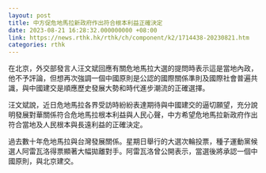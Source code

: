 ```yaml
---
layout: post
title: 中方促危地馬拉新政府作出符合根本利益正確決定
date: 2023-08-21 16:28:32.000000000 +08:00
link: https://news.rthk.hk/rthk/ch/component/k2/1714438-20230821.htm
categories: rthk
---
```


在北京，外交部發言人汪文斌回應有關危地馬拉大選的提問時表示這是當地內政，他不予評論，但想再次強調一個中國原則是公認的國際關係準則及國際社會普遍共識，與中國建交是順應歷史發展大勢和時代進步潮流的正確選擇。

汪文斌說，近日危地馬拉各界受訪時紛紛表達期待與中國建交的逼切願望，充分說明發展對華關係符合危地馬拉根本利益與人民心聲，中方希望危地馬拉新政府作出符合當地及人民根本與長遠利益的正確決定。

過去數十年危地馬拉與台灣發展關係。星期日舉行的大選次輪投票，種子運動黨候選人阿雷瓦洛得票顯著大幅拋離對手。阿雷瓦洛曾公開表示，當選後將承認一個中國原則，與北京建交。
